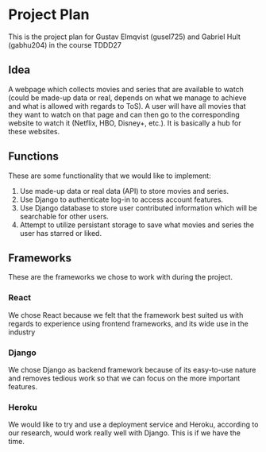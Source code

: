 # Project Plan

This is the project plan for Gustav Elmqvist (gusel725) and Gabriel Hult (gabhu204) in the course TDDD27

## Idea

A webpage which collects movies and series that are available to watch (could be made-up data or real, depends on what we manage to achieve and what is allowed with regards to ToS). A user will have all movies that they want to watch on that page and can then go to the corresponding website to watch it (Netflix, HBO, Disney+, etc.). It is basically a hub for these websites.

## Functions

These are some functionality that we would like to implement:

1. Use made-up data or real data (API) to store movies and series.
2. Use Django to authenticate log-in to access account features.
3. Use Django database to store user contributed information which will be searchable for other users.
4. Attempt to utilize persistant storage to save what movies and series the user has starred or liked.

## Frameworks

These are the frameworks we chose to work with during the project.

### React

We chose React because we felt that the framework best suited us with regards to experience using frontend frameworks, and its wide use in the industry

### Django

We chose Django as backend framework because of its easy-to-use nature and removes tedious work so that we can focus on the more important features.

### Heroku

We would like to try and use a deployment service and Heroku, according to our research, would work really well with Django. This is if we have the time.
